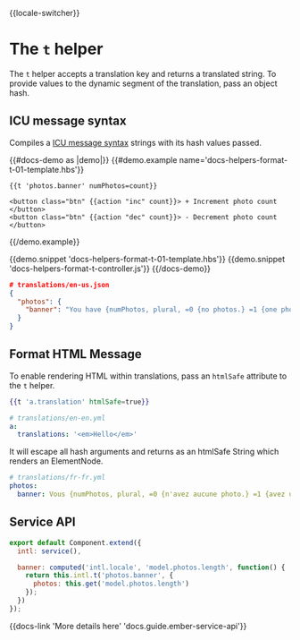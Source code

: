 {{locale-switcher}}
# The `t` helper

The `t` helper accepts a translation key and returns a translated string.
To provide values to the dynamic segment of the translation, pass an object hash.

## ICU message syntax

Compiles a [ICU message syntax](https://formatjs.io/guides/message-syntax/) strings with its hash values passed.

{{#docs-demo as |demo|}}
  {{#demo.example name='docs-helpers-format-t-01-template.hbs'}}

    {{t 'photos.banner' numPhotos=count}}

    <button class="btn" {{action "inc" count}}> + Increment photo count </button>
    <button class="btn" {{action "dec" count}}> - Decrement photo count </button>
  {{/demo.example}}

  {{demo.snippet 'docs-helpers-format-t-01-template.hbs'}}
  {{demo.snippet 'docs-helpers-format-t-controller.js'}}
{{/docs-demo}}

```json
# translations/en-us.json
{
  "photos": {
    "banner": "You have {numPhotos, plural, =0 {no photos.} =1 {one photo.} other {# photos.}}"
  }
}
```

## Format HTML Message

To enable rendering HTML within translations, pass an `htmlSafe` attribute to the `t` helper.

```hbs
{{t 'a.translation' htmlSafe=true}}
```

```yaml
# translations/en-en.yml
a:
  translations: '<em>Hello</em>'
```
It will escape all hash arguments and returns as an htmlSafe String which renders an ElementNode.  

```yaml
# translations/fr-fr.yml
photos:
  banner: Vous {numPhotos, plural, =0 {n'avez aucune photo.} =1 {avez une photo.} other {avez {numPhotos} photos.}}
```


## Service API

```js
export default Component.extend({
  intl: service(),

  banner: computed('intl.locale', 'model.photos.length', function() {
    return this.intl.t('photos.banner', {
      photos: this.get('model.photos.length')
    });
  })
});
```

{{docs-link 'More details here' 'docs.guide.ember-service-api'}}

